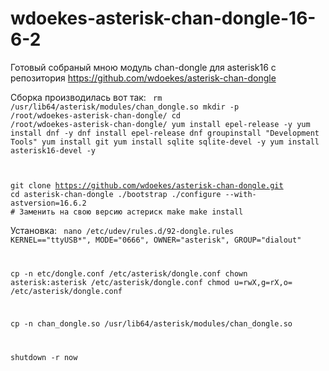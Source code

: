 # wdoekes-asterisk-chan-dongle-16-6-2

Готовый собраный мною модуль chan-dongle для asterisk16 с репозитория https://github.com/wdoekes/asterisk-chan-dongle

Сборка производилась вот так:
<code>
rm /usr/lib64/asterisk/modules/chan_dongle.so
mkdir -p /root/wdoekes-asterisk-chan-dongle/
cd /root/wdoekes-asterisk-chan-dongle/
yum install epel-release -y
yum install dnf -y
dnf install epel-release
dnf groupinstall "Development Tools"
yum install git
yum install sqlite sqlite-devel -y
yum install asterisk16-devel -y

git clone https://github.com/wdoekes/asterisk-chan-dongle.git
cd asterisk-chan-dongle
./bootstrap
./configure --with-astversion=16.6.2 # Заменить на свою версию астериск
make
make install
</code>


Установка:
<code>
nano /etc/udev/rules.d/92-dongle.rules
KERNEL=="ttyUSB*", MODE="0666", OWNER="asterisk", GROUP="dialout"

cp -n etc/dongle.conf /etc/asterisk/dongle.conf
chown asterisk:asterisk /etc/asterisk/dongle.conf
chmod u=rwX,g=rX,o= /etc/asterisk/dongle.conf

cp -n chan_dongle.so /usr/lib64/asterisk/modules/chan_dongle.so

shutdown -r now
</code>
